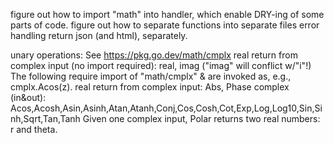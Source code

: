 figure out how to import "math" into handler, which enable DRY-ing of some parts of code.
figure out how to separate functions into separate files
error handling
return json (and html), separately.

unary operations: See https://pkg.go.dev/math/cmplx
real return from complex input (no import required): real, imag ("imag" will conflict w/"i"!)
The following require import of "math/cmplx" & are invoked as, e.g., cmplx.Acos(z).
real return from complex input: Abs, Phase
complex (in&out): Acos,Acosh,Asin,Asinh,Atan,Atanh,Conj,Cos,Cosh,Cot,Exp,Log,Log10,Sin,Sinh,Sqrt,Tan,Tanh
Given one complex input, Polar returns two real numbers: r and theta.
